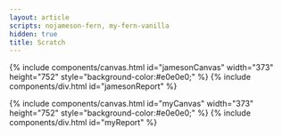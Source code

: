 ```yaml
---
layout: article
scripts: nojameson-fern, my-fern-vanilla
hidden: true
title: Scratch
---
```


{% include components/canvas.html id="jamesonCanvas" width="373" height="752" style="background-color:#e0e0e0;" %}
{% include components/div.html id="jamesonReport" %}


{% include components/canvas.html id="myCanvas" width="373" height="752" style="background-color:#e0e0e0;" %}
{% include components/div.html id="myReport" %}
